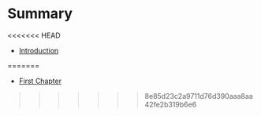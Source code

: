 # Summary

<<<<<<< HEAD
* [Introduction](README.md)

=======
* [First Chapter](chapter1.md)
>>>>>>> 8e85d23c2a9711d76d390aaa8aa42fe2b319b6e6
